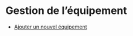 # Gestion de l’équipement

  * [Ajouter un nouvel équipement](equipment_management/add_new_equipment)

